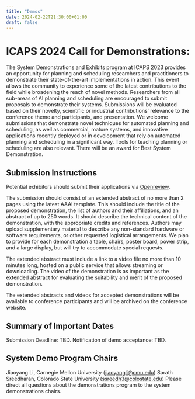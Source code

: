 ```yaml
---
title: "Demos"
date: 2024-02-22T21:30:00+01:00
draft: false
---
```


# ICAPS 2024 Call for Demonstrations:
The System Demonstrations and Exhibits program at ICAPS 2023 provides an opportunity for planning and scheduling researchers and practitioners to demonstrate their state-of-the-art implementations in action. This event allows the community to experience some of the latest contributions to the field while broadening the reach of novel methods. Researchers from all sub-areas of AI planning and scheduling are encouraged to submit proposals to demonstrate their systems. Submissions will be evaluated based on their novelty, scientific or industrial contributions’ relevance to the conference theme and participants, and presentation. We welcome submissions that demonstrate novel techniques for automated planning and scheduling, as well as commercial, mature systems, and innovative applications recently deployed or in development that rely on automated planning and scheduling in a significant way. Tools for teaching planning or scheduling are also relevant. There will be an award for Best System Demonstration.

## Submission Instructions
Potential exhibitors should submit their applications via [Openreview](https://openreview.net/group?id=icaps-conference.org/ICAPS/2024/Demo_Track&referrer=%5BHomepage%5D(%2F)#tab-your-consoles).

The submission should consist of an extended abstract of no more than 2 pages using the latest AAAI template. This should include the title of the proposed demonstration, the list of authors and their affiliations, and an abstract of up to 250 words. It should describe the technical content of the demonstration, with the appropriate credits and references. Authors may upload supplementary material to describe any non-standard hardware or software requirements, or other requested logistical arrangements. We plan to provide for each demonstration a table, chairs, poster board, power strip, and a large display, but will try to accommodate special requests.

The extended abstract must include a link to a video file no more than 10 minutes long, hosted on a public service that allows streaming or downloading. The video of the demonstration is as important as the extended abstract for evaluating the suitability and merit of the proposed demonstration.

The extended abstracts and videos for accepted demonstrations will be available to conference participants and will be archived on the conference website.

## Summary of Important Dates
Submission Deadline: TBD.
Notification of demo acceptance: TBD.

## System Demo Program Chairs
Jiaoyang Li, Carnegie Mellon University (jiaoyangli@cmu.edu)
Sarath Sreedharan, Colorado State University (ssreedh3@colostate.edu)
Please direct all questions about the demonstrations program to the system demonstrations chairs.
